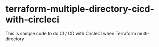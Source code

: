 # terraform-multiple-directory-cicd-with-circleci
This is sample code to do CI / CD with CircleCI when Terraform multi-directory
